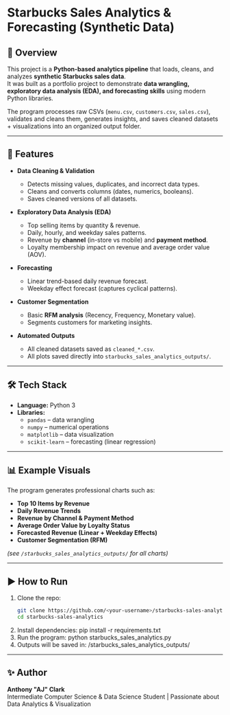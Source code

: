 # Starbucks Sales Analytics & Forecasting (Synthetic Data)

## 📌 Overview
This project is a **Python-based analytics pipeline** that loads, cleans, and analyzes **synthetic Starbucks sales data**.  
It was built as a portfolio project to demonstrate **data wrangling, exploratory data analysis (EDA), and forecasting skills** using modern Python libraries.  

The program processes raw CSVs (`menu.csv`, `customers.csv`, `sales.csv`), validates and cleans them, generates insights, and saves cleaned datasets + visualizations into an organized output folder.

---

## 🚀 Features
- **Data Cleaning & Validation**
  - Detects missing values, duplicates, and incorrect data types.
  - Cleans and converts columns (dates, numerics, booleans).
  - Saves cleaned versions of all datasets.

- **Exploratory Data Analysis (EDA)**
  - Top selling items by quantity & revenue.
  - Daily, hourly, and weekday sales patterns.
  - Revenue by **channel** (in-store vs mobile) and **payment method**.
  - Loyalty membership impact on revenue and average order value (AOV).

- **Forecasting**
  - Linear trend-based daily revenue forecast.
  - Weekday effect forecast (captures cyclical patterns).

- **Customer Segmentation**
  - Basic **RFM analysis** (Recency, Frequency, Monetary value).
  - Segments customers for marketing insights.

- **Automated Outputs**
  - All cleaned datasets saved as `cleaned_*.csv`.
  - All plots saved directly into `starbucks_sales_analytics_outputs/`.

---

## 🛠️ Tech Stack
- **Language:** Python 3  
- **Libraries:**  
  - `pandas` – data wrangling  
  - `numpy` – numerical operations  
  - `matplotlib` – data visualization  
  - `scikit-learn` – forecasting (linear regression)  

---

## 📊 Example Visuals
The program generates professional charts such as:

- **Top 10 Items by Revenue**
- **Daily Revenue Trends**
- **Revenue by Channel & Payment Method**
- **Average Order Value by Loyalty Status**
- **Forecasted Revenue (Linear + Weekday Effects)**
- **Customer Segmentation (RFM)**

*(see `/starbucks_sales_analytics_outputs/` for all charts)*

---

## ▶️ How to Run
1. Clone the repo:
   ```bash
   git clone https://github.com/<your-username>/starbucks-sales-analytics.git
   cd starbucks-sales-analytics
2. Install dependencies: pip install -r requirements.txt
3. Run the program: python starbucks_sales_analytics.py
4. Outputs will be saved in: /starbucks_sales_analytics_outputs/

---

## ✨ Author
**Anthony "AJ" Clark**  
Intermediate Computer Science & Data Science Student | Passionate about Data Analytics & Visualization